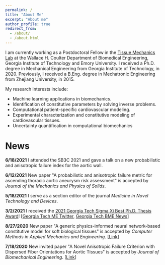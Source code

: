 ```yaml
---
permalink: /
title: "About Me"
excerpt: "About me"
author_profile: true
redirect_from: 
  - /about/
  - /about.html
---
```


I am currently working as a Postdoctoral Fellow in the [Tissue Mechanics Lab](http://www.tml.gatech.edu/) at the Wallace H. Coulter Department of Biomedical Engineering, Georgia Institute of Technology and Emory University. I received a Ph.D. degree in Mechanical Engineering from Georgia Institute of Technology, in 2020. Previously, I received a B.Eng. degree in Mechatronic Engineering from Zhejiang University, in 2015.

My research interests include:
* Machine learning applications in biomechanics.
* Identification of constitutive parameters by solving inverse problems.
* Computational patient-specific cardiovascular modeling.
* Experimental characterization and constitutive modeling of cardiovascular tissues.
* Uncertainty quantification in computational biomechanics


News
===============
**6/18/2021** I attended the SB3C 2021 and gave a talk on a new probabilistic and anisotropic failure index for the aortic wall.

**6/12/2021** New paper "A probabilistic and anisotropic failure metric for ascending thoracic aortic aneurysm risk assessment" is accepted by *Journal of the Mechanics and Physics of Solids*.

**5/18/2021** I serve as a section editor of the journal *Medicine in Novel Technology and Devices*.

**3/2/2021** I received the [2021 Georgia Tech Sigma Xi Best Ph.D. Thesis Award](https://cpb-us-w2.wpmucdn.com/sites.gatech.edu/dist/0/283/files/2021/03/2021-Sigma-Xi-Research-Award-Winners.final_.pdf)! [[Georgia Tech ME Twitter](https://twitter.com/MEGeorgiaTech/status/1367938343640707077), [Georgia Tech BME News](https://www.bme.gatech.edu/bme/sigma-xi-honors-voit-mitchell-impactful-research-2021-awards)]

**8/27/2020** New paper "A generic physics-informed neural network-based constitutive model for soft biological tissues" is accepted by *Computer Methods in Applied Mechanics and Engineering*. [[Link](https://www.sciencedirect.com/science/article/pii/S0045782520305879)]

**7/18/2020** New invited paper "A Novel Anisotropic Failure Criterion with Dispersed Fiber Orientations for Aortic Tissues" is accepted by *Journal of Biomechanical Engineering*. [[Link](https://asmedigitalcollection.asme.org/biomechanical/article/142/11/111002/1086084/A-Novel-Anisotropic-Failure-Criterion-With)]
